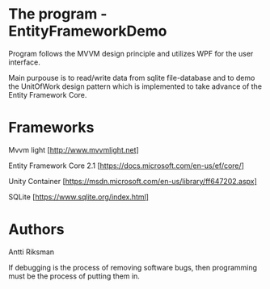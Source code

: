 # The program - EntityFrameworkDemo

Program follows the MVVM design principle and utilizes WPF for the user interface.

Main purpouse is to read/write data from sqlite file-database and to demo the UnitOfWork design pattern which is implemented to take advance of the Entity Framework Core.

# Frameworks

Mvvm light [http://www.mvvmlight.net]

Entity Framework Core 2.1 [https://docs.microsoft.com/en-us/ef/core/]

Unity Container [https://msdn.microsoft.com/en-us/library/ff647202.aspx]

SQLite [https://www.sqlite.org/index.html]

# Authors

Antti Riksman

If debugging is the process of removing software bugs, then programming must be the process of putting them in.
